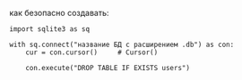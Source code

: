 
как безопасно создавать:

	import sqlite3 as sq

	with sq.connect("название БД с расширением .db") as con:
		cur = con.cursor()     # Cursor()

		con.execute("DROP TABLE IF EXISTS users")
	